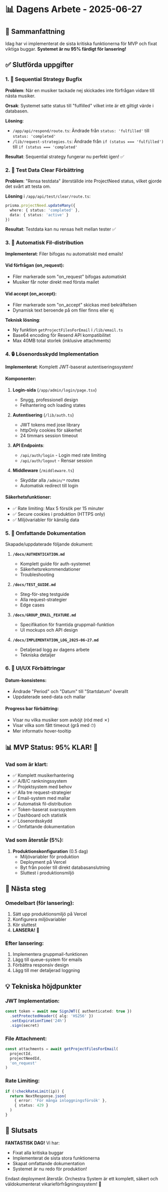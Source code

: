 # 📊 Dagens Arbete - 2025-06-27

## 🎯 Sammanfattning
Idag har vi implementerat de sista kritiska funktionerna för MVP och fixat viktiga buggar. **Systemet är nu 95% färdigt för lansering!**

## ✅ Slutförda uppgifter

### 1. 🐛 Sequential Strategy Bugfix
**Problem**: När en musiker tackade nej skickades inte förfrågan vidare till nästa musiker.

**Orsak**: Systemet satte status till "fulfilled" vilket inte är ett giltigt värde i databasen.

**Lösning**:
- `/app/api/respond/route.ts`: Ändrade från `status: 'fulfilled'` till `status: 'completed'`
- `/lib/request-strategies.ts`: Ändrade från `if (status === 'fulfilled')` till `if (status === 'completed'`

**Resultat**: Sequential strategy fungerar nu perfekt igen! ✅

### 2. 🧹 Test Data Clear Förbättring
**Problem**: "Rensa testdata" återställde inte ProjectNeed status, vilket gjorde det svårt att testa om.

**Lösning** i `/app/api/test/clear/route.ts`:
```typescript
prisma.projectNeed.updateMany({
  where: { status: 'completed' },
  data: { status: 'active' }
})
```

**Resultat**: Testdata kan nu rensas helt mellan tester ✅

### 3. 📧 Automatisk Fil-distribution
**Implementerat**: Filer bifogas nu automatiskt med emails!

#### Vid förfrågan (on_request):
- Filer markerade som "on_request" bifogas automatiskt
- Musiker får noter direkt med första mailet

#### Vid accept (on_accept):
- Filer markerade som "on_accept" skickas med bekräftelsen
- Dynamisk text beroende på om filer finns eller ej

**Teknisk lösning**:
- Ny funktion `getProjectFilesForEmail` i `/lib/email.ts`
- Base64 encoding för Resend API kompatibilitet
- Max 40MB total storlek (inklusive attachments)

### 4. 🔒 Lösenordsskydd Implementation
**Implementerat**: Komplett JWT-baserat autentiseringssystem!

#### Komponenter:
1. **Login-sida** (`/app/admin/login/page.tsx`)
   - Snygg, professionell design
   - Felhantering och loading states

2. **Autentisering** (`/lib/auth.ts`)
   - JWT tokens med jose library
   - httpOnly cookies för säkerhet
   - 24 timmars session timeout

3. **API Endpoints**:
   - `/api/auth/login` - Login med rate limiting
   - `/api/auth/logout` - Rensar session

4. **Middleware** (`/middleware.ts`)
   - Skyddar alla `/admin/*` routes
   - Automatisk redirect till login

#### Säkerhetsfunktioner:
- ✅ Rate limiting: Max 5 försök per 15 minuter
- ✅ Secure cookies i produktion (HTTPS only)
- ✅ Miljövariabler för känslig data

### 5. 📝 Omfattande Dokumentation
Skapade/uppdaterade följande dokument:

1. **`/docs/AUTHENTICATION.md`**
   - Komplett guide för auth-systemet
   - Säkerhetsrekommendationer
   - Troubleshooting

2. **`/docs/TEST_GUIDE.md`**
   - Steg-för-steg testguide
   - Alla request-strategier
   - Edge cases

3. **`/docs/GROUP_EMAIL_FEATURE.md`**
   - Specifikation för framtida gruppmail-funktion
   - UI mockups och API design

4. **`/docs/IMPLEMENTATION_LOG_2025-06-27.md`**
   - Detaljerad logg av dagens arbete
   - Tekniska detaljer

### 6. 🎨 UI/UX Förbättringar

#### Datum-konsistens:
- Ändrade "Period" och "Datum" till "Startdatum" överallt
- Uppdaterade seed-data och mallar

#### Progress bar förbättring:
- Visar nu vilka musiker som avböjt (röd med ✗)
- Visar vilka som fått timeout (grå med ⏱)
- Mer informativ hover-tooltip

## 📊 MVP Status: 95% KLAR! 🎉

### Vad som är klart:
- ✅ Komplett musikerhantering
- ✅ A/B/C rankningssystem
- ✅ Projektsystem med behov
- ✅ Alla tre request-strategier
- ✅ Email-system med mallar
- ✅ Automatisk fil-distribution
- ✅ Token-baserat svarssystem
- ✅ Dashboard och statistik
- ✅ Lösenordsskydd
- ✅ Omfattande dokumentation

### Vad som återstår (5%):
1. **Produktionskonfiguration** (0.5 dag)
   - Miljövariabler för produktion
   - Deployment på Vercel
   - Byt från pooler till direkt databasanslutning
   - Sluttest i produktionsmiljö

## 🚀 Nästa steg

### Omedelbart (för lansering):
1. Sätt upp produktionsmiljö på Vercel
2. Konfigurera miljövariabler
3. Kör sluttest
4. **LANSERA!** 🎊

### Efter lansering:
1. Implementera gruppmail-funktionen
2. Lägg till queue-system för emails
3. Förbättra responsiv design
4. Lägg till mer detaljerad loggning

## 💡 Tekniska höjdpunkter

### JWT Implementation:
```typescript
const token = await new SignJWT({ authenticated: true })
  .setProtectedHeader({ alg: 'HS256' })
  .setExpirationTime('24h')
  .sign(secret)
```

### File Attachment:
```typescript
const attachments = await getProjectFilesForEmail(
  projectId, 
  projectNeedId, 
  'on_request'
)
```

### Rate Limiting:
```typescript
if (!checkRateLimit(ip)) {
  return NextResponse.json(
    { error: 'För många inloggningsförsök' },
    { status: 429 }
  )
}
```

## 🎉 Slutsats

**FANTASTISK DAG!** Vi har:
- Fixat alla kritiska buggar
- Implementerat de sista stora funktionerna
- Skapat omfattande dokumentation
- Systemet är nu redo för produktion!

Endast deployment återstår. Orchestra System är ett komplett, säkert och väldokumenterat vikarieförfrågningssystem! 🚀